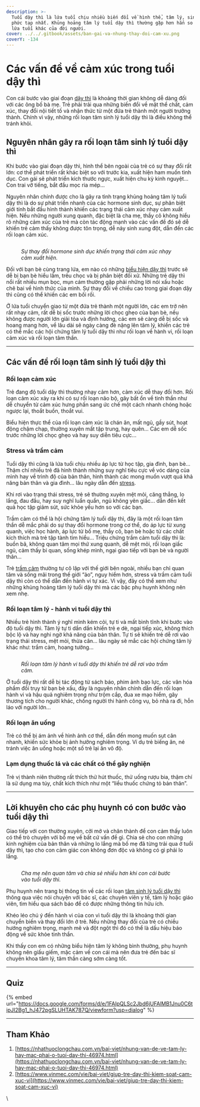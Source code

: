 ```yaml
---
description: >-
  Tuổi dậy thì là lứa tuổi chịu nhiều biến đổi về hình thể, tâm lý, sinh lý rất
  phức tạp nhất. Khủng hoảng tâm lý tuổi dậy thì thường gặp hơn hẳn so với các
  lứa tuổi khác của đời người.
cover: ../../.gitbook/assets/ban-gai-va-nhung-thay-doi-cam-xu.png
coverY: -134
---
```


# Các vấn đề về cảm xúc trong tuổi dậy thì

Con cái bước vào giai đoạn [dậy thì](https://nhathuoclongchau.com.vn/benh/day-thi-102.html) là khoảng thời gian không dễ dàng đối với các ông bố bà mẹ. Trẻ phải trải qua những biến đổi về mặt thể chất, cảm xúc, thay đổi nội tiết tố và nhận thức từ một đứa trẻ thành một người trưởng thành. Chính vì vậy, những rối loạn tâm sinh lý tuổi dậy thì là điều không thể tránh khỏi.

## **Nguyên nhân gây ra rối loạn tâm sinh lý tuổi dậy thì**

Khi bước vào giai đoạn dậy thì, hình thể bên ngoài của trẻ có sự thay đổi rất lớn: cơ thể phát triển rất khác biệt so với trước kia, xuất hiện ham muốn tình dục. Con gái sẽ phát triển kích thước ngực, xuất hiện chu kỳ kinh nguyệt... Con trai vỡ tiếng, bắt đầu mọc ria mép...

Nguyên nhân chính được cho là gây ra tình trạng khủng hoảng tâm lý tuổi dậy thì là do sự phát triển nhanh của các hormone sinh dục, sự phân biệt giới tính bắt đầu hình thành khiến các trạng thái cảm xúc nhạy cảm xuất hiện. Nếu những người xung quanh, đặc biệt là cha mẹ, thầy cô không hiểu rõ những cảm xúc của trẻ mà còn tác động mạnh vào các vấn đề đó sẽ dễ khiến trẻ cảm thấy không được tôn trọng, dễ nảy sinh xung đột, dẫn đến các rối loạn cảm xúc.

<figure><img src="https://cdn.nhathuoclongchau.com.vn/unsafe/800x0/filters:quality(95)/https://cms-prod.s3-sgn09.fptcloud.com/nhung_van_de_ve_tam_ly_hay_mac_phai_o_tuoi_day_thi_1_0f543a3c9c.jpg" alt=""><figcaption><p><em>Sự thay đổi hormone sinh dục khiến trạng thái cảm xúc nhạy cảm xuất hiện.</em></p></figcaption></figure>

Đối với bạn bè cùng trang lứa, em nào có những [biểu hiện dậy thì](https://nhathuoclongchau.com.vn/bai-viet/nhung-dau-hieu-cua-day-thi-va-thoi-gian-day-thi-dung-chuan-o-tre-45917.html) trước sẽ dễ bị bạn bè hiểu lầm, trêu chọc và bị phân biệt đối xử. Những trẻ dậy thì nổi rất nhiều mụn bọc, mụn cám thường gặp phải những lời nói xấu hoặc chê bai về hình thức của mình. Sự thay đổi về chiều cao trong giai đoạn dậy thì cũng có thể khiến các em bối rối.

Ở lứa tuổi chuyển giao từ một đứa trẻ thành một người lớn, các em trở nên rất nhạy cảm, rất dễ bị sốc trước những lời chọc ghẹo của bạn bè, nếu không được người lớn giải tỏa và định hướng, các em sẽ càng dễ bị sốc và hoang mang hơn, về lâu dài sẽ ngày càng đè nặng lên tâm lý, khiến các trẻ có thể mắc các hội chứng tâm lý tuổi dậy thì như rối loạn về hành vi, rối loạn cảm xúc và rối loạn tâm thần.

***

## **Các vấn đề rối loạn tâm sinh lý tuổi dậy thì**

### **Rối loạn cảm xúc**

Trẻ đang độ tuổi dậy thì thường nhạy cảm hơn, cảm xúc dễ thay đổi hơn. Rối loạn cảm xúc xảy ra khi có sự rối loạn não bộ, gây bất ổn về tinh thần như dễ chuyển từ cảm xúc hưng phấn sang ức chế một cách nhanh chóng hoặc ngược lại, thoắt buồn, thoắt vui.

Biểu hiện thực thể của rối loạn cảm xúc là chán ăn, mất ngủ, gầy sút, hoạt động chậm chạp, thường xuyên mất tập trung, hay quên... Các em dễ sốc trước những lời chọc ghẹo và hay suy diễn tiêu cực...

### **Stress và trầm cảm**

Tuổi dậy thì cũng là lứa tuổi chịu nhiều áp lực từ học tập, gia đình, bạn bè... Thậm chí nhiều trẻ đã hình thành những suy nghĩ tiêu cực về vóc dáng của mình hay về trình độ của bản thân, hình thành các mong muốn vượt quá khả năng bản thân và gia đình... lâu ngày dẫn đến [stress](https://nhathuoclongchau.com.vn/bai-viet/tac-hai-cua-stress-voi-tim-mach-33198.html).

Khi rơi vào trạng thái stress, trẻ sẽ thường xuyên mệt mỏi, căng thẳng, lo lắng, đau đầu, hay suy nghĩ luẩn quẩn, ngủ không yên giấc... dẫn đến kết quả học tập giảm sút, sức khỏe yếu hơn so với các bạn.

Trầm cảm có thể là hội chứng tâm lý tuổi dậy thì, đây là một rối loạn tâm thần dễ mắc phải do sự thay đổi hormone trong cơ thể, do áp lực từ xung quanh, việc học hành, áp lực từ bố mẹ, thầy cô, bạn bè hoặc từ các chất kích thích mà trẻ tập tành tìm hiểu... Triệu chứng trầm cảm tuổi dậy thì là: buồn bã, không quan tâm mọi thứ xung quanh, dễ mệt mỏi, rối loạn giấc ngủ, cảm thấy bi quan, sống khép mình, ngại giao tiếp với bạn bè và người thân...

Trẻ [trầm cảm](https://nhathuoclongchau.com.vn/benh/tram-cam-79.html) thường tự cô lập với thế giới bên ngoài, nhiều bạn chỉ quan tâm và sống mãi trong thế giới “ảo”, nguy hiểm hơn, stress và trầm cảm tuổi dậy thì còn có thể dẫn đến hành vi tự xác. Vì vậy, đây có thể xem như những khủng hoảng tâm lý tuổi dậy thì mà các bậc phụ huynh không nên xem nhẹ.

### **Rối loạn tâm lý - hành vi tuổi dậy thì**

Nhiều trẻ hình thành ý nghĩ mình kém cỏi, tự ti và mất bình tĩnh khi bước vào độ tuổi dậy thì. Tâm lý tự ti dần dần khiến trẻ e dè, ngại tiếp xúc, không thích bộc lộ và hay nghi ngờ khả năng của bản thân. Tự ti sẽ khiến trẻ dễ rơi vào trạng thái stress, mệt mỏi, thừa cân... lâu ngày sẽ mắc các hội chứng tâm lý khác như: trầm cảm, hoang tưởng...

<figure><img src="https://cdn.nhathuoclongchau.com.vn/unsafe/800x0/filters:quality(95)/https://cms-prod.s3-sgn09.fptcloud.com/nhung_van_de_ve_tam_ly_hay_mac_phai_o_tuoi_day_thi_2_78f5eb66e5.jpg" alt=""><figcaption><p><em>Rối loạn tâm lý hành vi tuổi dậy thì khiến trẻ dễ rơi vào trầm cảm.</em></p></figcaption></figure>

Ở tuổi dậy thì rất dễ bị tác động từ sách báo, phim ảnh bạo lực, các văn hóa phẩm đồi trụy từ bạn bè xấu, đây là nguyên nhân chính dẫn đến rối loạn hành vi và hậu quả nghiêm trọng như trộm cắp, đua xe mạo hiểm, gây thương tích cho người khác, chống người thi hành công vụ, bỏ nhà ra đi, hỗn láo với người lớn...

### **Rối loạn ăn uống**

Trẻ có thể bị ám ảnh về hình ảnh cơ thể, dẫn đến mong muốn sụt cân nhanh, khiến sức khỏe bị ảnh hưởng nghiêm trọng. Ví dụ trẻ biếng ăn, né tránh việc ăn uống hoặc một số trẻ lại ăn vô độ.

### **Lạm dụng thuốc lá và các chất có thể gây nghiện**

Trẻ vị thành niên thường rất thích thử hút thuốc, thử uống rượu bia, thậm chí là sử dụng ma túy, chất kích thích như một “liều thuốc chứng tỏ bản thân”.

***

## **Lời khuyên cho các phụ huynh có con bước vào tuổi dậy thì**

Giao tiếp với con thường xuyên, cởi mở và chân thành để con cảm thấy luôn có thể trò chuyện với bố mẹ về bất cứ vấn đề gì. Chia sẻ cho con những kinh nghiệm của bản thân và những lo lắng mà bố mẹ đã từng trải qua ở tuổi dậy thì, tạo cho con cảm giác con không đơn độc và không có gì phải lo lắng.

<figure><img src="https://cdn.nhathuoclongchau.com.vn/unsafe/800x0/filters:quality(95)/https://cms-prod.s3-sgn09.fptcloud.com/nhung_van_de_ve_tam_ly_hay_mac_phai_o_tuoi_day_thi_3_903f51fe67.jpg" alt=""><figcaption><p><em>Cha mẹ nên quan tâm và chia sẻ nhiều hơn khi con cái bước vào tuổi dậy thì.</em></p></figcaption></figure>

Phụ huynh nên trang bị thông tin về các rối loạn [tâm sinh lý tuổi dậy thì](https://nhathuoclongchau.com.vn/bai-viet/nhung-su-thay-doi-ve-tam-sinh-ly-o-con-gai-tuoi-day-thi-ma-cha-me-nen-luu-y-46678.html) thông qua việc nói chuyện với bác sĩ, các chuyên viên y tế, tâm lý hoặc giáo viên, tìm hiểu qua sách báo để có được những thông tin hữu ích.

Khéo léo chú ý đến hành vi của con vì tuổi dậy thì là khoảng thời gian chuyển biến và thay đổi lớn ở trẻ. Nếu những thay đổi của trẻ có chiều hướng nghiêm trọng, mạnh mẽ và đột ngột thì đó có thể là dấu hiệu báo động về sức khỏe tinh thần.

Khi thấy con em có những biểu hiện tâm lý không bình thường, phụ huynh không nên giấu giếm, mặc cảm về con cái mà nên đưa trẻ đến bác sĩ chuyên khoa tâm lý, tâm thần càng sớm càng tốt.

***

## Quiz

{% embed url="https://docs.google.com/forms/d/e/1FAIpQLSc2Jbd6jUFAlMB1Jnu0C6tipJI2Bg1_hJ472pgSLUHTAK787Q/viewform?usp=dialog" %}

***

## Tham Khảo

1. [https://nhathuoclongchau.com.vn/bai-viet/nhung-van-de-ve-tam-ly-hay-mac-phai-o-tuoi-day-thi-46974.html](https://nhathuoclongchau.com.vn/bai-viet/nhung-van-de-ve-tam-ly-hay-mac-phai-o-tuoi-day-thi-46974.html)
2. [https://www.vinmec.com/vie/bai-viet/giup-tre-day-thi-kiem-soat-cam-xuc-vi](https://www.vinmec.com/vie/bai-viet/giup-tre-day-thi-kiem-soat-cam-xuc-vi)

\
